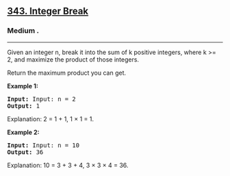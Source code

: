 <h2><a href="https://leetcode.com/problems/integer-break/">343. Integer Break</a></h2>
<h3>Medium .</h3>
<hr>
<div><p>
  Given an integer n, break it into the sum of k positive integers, where k >= 2, and maximize the product of those integers.

Return the maximum product you can get.
 
</p>


<p><strong>Example 1:</strong></p>
<pre><strong>Input:</strong> Input: n = 2
<strong>Output:</strong> 1
</pre>

Explanation: 2 = 1 + 1, 1 × 1 = 1.

<p><strong>Example 2:</strong></p>
<pre><strong>Input:</strong> Input: n = 10
<strong>Output:</strong> 36
</pre>

Explanation: 10 = 3 + 3 + 4, 3 × 3 × 4 = 36.
